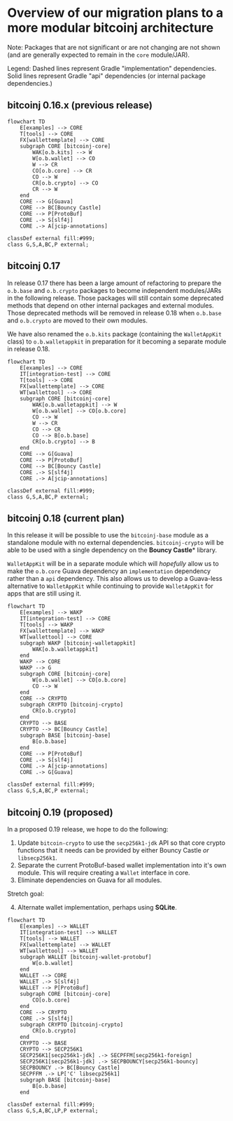 # Overview of our migration plans to a more modular bitcoinj architecture

Note: Packages that are not significant or are not changing are not shown (and are generally expected to remain in the `core` module/JAR).

Legend: Dashed lines represent Gradle "implementation" dependencies. Solid lines represent Gradle "api" dependencies (or internal package dependencies.)

## bitcoinj 0.16.x (previous release)

````mermaid
flowchart TD
    E[examples] --> CORE
    T[tools] --> CORE
    FX[wallettemplate] --> CORE
    subgraph CORE [bitcoinj-core]
        WAK[o.b.kits] --> W
        W[o.b.wallet] --> CO
        W --> CR
        CO[o.b.core] --> CR
        CO --> W
        CR[o.b.crypto] --> CO
        CR --> W
    end
    CORE --> G[Guava]
    CORE --> BC[Bouncy Castle]
    CORE --> P[ProtoBuf]
    CORE .-> S[slf4j]
    CORE .-> A[jcip-annotations]

classDef external fill:#999;
class G,S,A,BC,P external;
````
           
## bitcoinj 0.17

In release 0.17 there has been a large amount of refactoring to prepare the `o.b.base` and `o.b.crypto` packages to become independent modules/JARs in the following release. Those packages will still contain some deprecated methods that depend on other internal packages and external modules. Those deprecated methods will be removed in release 0.18 when `o.b.base` and `o.b.crypto` are moved to their own modules.

We have also renamed the `o.b.kits` package (containing the `WalletAppKit` class) to `o.b.walletappkit` in preparation for it becoming a separate module in release 0.18.


````mermaid
flowchart TD
    E[examples] --> CORE
    IT[integration-test] --> CORE
    T[tools] --> CORE
    FX[wallettemplate] --> CORE
    WT[wallettool] --> CORE
    subgraph CORE [bitcoinj-core]
        WAK[o.b.walletappkit] --> W
        W[o.b.wallet] --> CO[o.b.core]
        CO --> W
        W --> CR
        CO --> CR
        CO --> B[o.b.base]
        CR[o.b.crypto] --> B
    end
    CORE --> G[Guava]
    CORE --> P[ProtoBuf]
    CORE --> BC[Bouncy Castle]
    CORE .-> S[slf4j]
    CORE .-> A[jcip-annotations]

classDef external fill:#999;
class G,S,A,BC,P external;
````

## bitcoinj 0.18 (current plan)
 
In this release it will be possible to use the `bitcoinj-base` module as a standalone module with no external dependencies. `bitcoinj-crypto` will be able to be used with a single dependency on the **Bouncy Castle*** library.

`WalletAppKit` will be in a separate module which will _hopefully_ allow us to make the `o.b.core` Guava dependency an `implementation` dependency rather than a `api` dependency. This also allows us to develop a Guava-less alternative to `WalletAppKit` while continuing to provide `WalletAppKit` for apps that are still using it.

````mermaid
flowchart TD
    E[examples] --> WAKP
    IT[integration-test] --> CORE
    T[tools] --> WAKP
    FX[wallettemplate] --> WAKP
    WT[wallettool] --> CORE
    subgraph WAKP [bitcoinj-walletappkit]
        WAK[o.b.walletappkit]
    end
    WAKP --> CORE
    WAKP --> G
    subgraph CORE [bitcoinj-core]
        W[o.b.wallet] --> CO[o.b.core]
        CO --> W
    end
    CORE --> CRYPTO
    subgraph CRYPTO [bitcoinj-crypto]
        CR[o.b.crypto]
    end
    CRYPTO --> BASE
    CRYPTO --> BC[Bouncy Castle]
    subgraph BASE [bitcoinj-base]
        B[o.b.base]
    end
    CORE --> P[ProtoBuf]
    CORE .-> S[slf4j]
    CORE .-> A[jcip-annotations]
    CORE .-> G[Guava]

classDef external fill:#999;
class G,S,A,BC,P external;
````

## bitcoinj 0.19 (proposed)

In a proposed 0.19 release, we hope to do the following:

1. Update `bitcoin-crypto` to use the `secp256k1-jdk` API so that core crypto functions that it needs can be provided by either Bouncy Castle _or_ `libsecp256k1`.
2. Separate the current ProtoBuf-based wallet implementation into it's own module. This will require creating a `Wallet` interface in core.
3. Eliminate dependencies on Guava for all modules.

Stretch goal:

4. Alternate wallet implementation, perhaps using **SQLite**.


````mermaid
flowchart TD
    E[examples] --> WALLET
    IT[integration-test] --> WALLET
    T[tools] --> WALLET
    FX[wallettemplate] --> WALLET
    WT[wallettool] --> WALLET
    subgraph WALLET [bitcoinj-wallet-protobuf]
        W[o.b.wallet]
    end
    WALLET --> CORE
    WALLET .-> S[slf4j]
    WALLET --> P[ProtoBuf]
    subgraph CORE [bitcoinj-core]
        CO[o.b.core]
    end
    CORE --> CRYPTO
    CORE .-> S[slf4j]
    subgraph CRYPTO [bitcoinj-crypto]
        CR[o.b.crypto]
    end
    CRYPTO --> BASE
    CRYPTO --> SECP256K1
    SECP256K1[secp256k1-jdk] .-> SECPFFM[secp256k1-foreign]
    SECP256K1[secp256k1-jdk] .-> SECPBOUNCY[secp256k1-bouncy]
    SECPBOUNCY .-> BC[Bouncy Castle]
    SECPFFM .-> LP['C' libsecp256k1]
    subgraph BASE [bitcoinj-base]
        B[o.b.base]
    end

classDef external fill:#999;
class G,S,A,BC,LP,P external;
````
